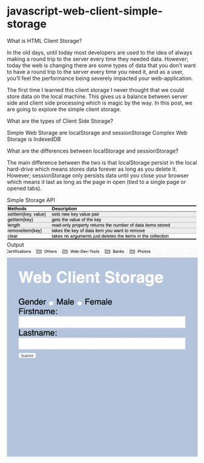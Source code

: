 # javascript-web-client-simple-storage
What is HTML Client Storage?

In the old days, until today most developers are used to the idea of always making a round trip to the server every time they needed data. However; today the web is changing there are some types of data that you don’t want to have a round trip to the server every time you need it, and as a user, you’ll feel the performance being severely impacted your web-application.

The first time I learned this client storage I never thought that we could store data on the local machine. This gives us a balance between server side and client side processing which is magic by the way. In this post, we are going to explore the simple client storage.

What are the types of Client Side Storage?

Simple Web Storage are localStorage and sessionStorage
Complex Web Storage is IndexedDB

What are the differences between localStorage and sessionStorage?

The main difference between the two is that localStorage persist in the local hard-drive which means stores data forever as long as you delete it. However; sessionStorage only persists data until you close your browser which means it last as long as the page in open (tied to a single page or opened tabs).

Simple Storage API
![API](/simple-storage-api-table.png)
Output
![Demo](/web-client-storage-output.gif)
